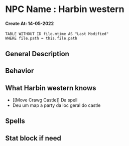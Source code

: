 # NPC Name : Harbin western
#### Create At: 14-05-2022
```dataview  
TABLE WITHOUT ID file.mtime AS "Last Modified"  
WHERE file.path = this.file.path  
```

## General Description


## Behavior


## What Harbin western knows
- [[Move Crawg Castle]] Da spell
- Deu um map a party da loc geral do castle

## Spells



## Stat block if need

